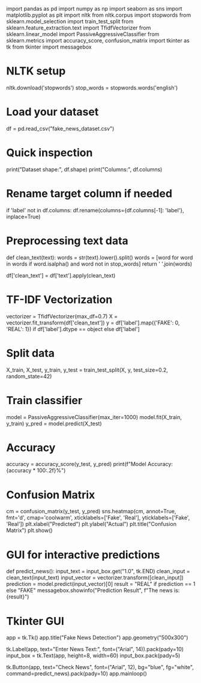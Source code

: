 import pandas as pd
import numpy as np
import seaborn as sns
import matplotlib.pyplot as plt
import nltk
from nltk.corpus import stopwords
from sklearn.model_selection import train_test_split
from sklearn.feature_extraction.text import TfidfVectorizer
from sklearn.linear_model import PassiveAggressiveClassifier
from sklearn.metrics import accuracy_score, confusion_matrix
import tkinter as tk
from tkinter import messagebox

# NLTK setup
nltk.download('stopwords')
stop_words = stopwords.words('english')

# Load your dataset
df = pd.read_csv("fake_news_dataset.csv")

# Quick inspection
print("Dataset shape:", df.shape)
print("Columns:", df.columns)

# Rename target column if needed
if 'label' not in df.columns:
    df.rename(columns={df.columns[-1]: 'label'}, inplace=True)

# Preprocessing text data
def clean_text(text):
    words = str(text).lower().split()
    words = [word for word in words if word.isalpha() and word not in stop_words]
    return ' '.join(words)

df['clean_text'] = df['text'].apply(clean_text)

# TF-IDF Vectorization
vectorizer = TfidfVectorizer(max_df=0.7)
X = vectorizer.fit_transform(df['clean_text'])
y = df['label'].map({'FAKE': 0, 'REAL': 1}) if df['label'].dtype == object else df['label']

# Split data
X_train, X_test, y_train, y_test = train_test_split(X, y, test_size=0.2, random_state=42)

# Train classifier
model = PassiveAggressiveClassifier(max_iter=1000)
model.fit(X_train, y_train)
y_pred = model.predict(X_test)

# Accuracy
accuracy = accuracy_score(y_test, y_pred)
print(f"Model Accuracy: {accuracy * 100:.2f}%")

# Confusion Matrix
cm = confusion_matrix(y_test, y_pred)
sns.heatmap(cm, annot=True, fmt='d', cmap='coolwarm', xticklabels=['Fake', 'Real'], yticklabels=['Fake', 'Real'])
plt.xlabel("Predicted")
plt.ylabel("Actual")
plt.title("Confusion Matrix")
plt.show()

# GUI for interactive predictions
def predict_news():
    input_text = input_box.get("1.0", tk.END)
    clean_input = clean_text(input_text)
    input_vector = vectorizer.transform([clean_input])
    prediction = model.predict(input_vector)[0]
    result = "REAL" if prediction == 1 else "FAKE"
    messagebox.showinfo("Prediction Result", f"The news is: {result}")

# Tkinter GUI
app = tk.Tk()
app.title("Fake News Detection")
app.geometry("500x300")

tk.Label(app, text="Enter News Text:", font=("Arial", 14)).pack(pady=10)
input_box = tk.Text(app, height=8, width=60)
input_box.pack(pady=5)

tk.Button(app, text="Check News", font=("Arial", 12), bg="blue", fg="white", command=predict_news).pack(pady=10)
app.mainloop()
